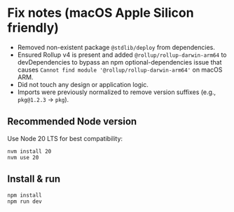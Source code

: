 # Fix notes (macOS Apple Silicon friendly)

- Removed non-existent package `@stdlib/deploy` from dependencies.
- Ensured Rollup v4 is present and added `@rollup/rollup-darwin-arm64` to devDependencies
  to bypass an npm optional-dependencies issue that causes
  `Cannot find module '@rollup/rollup-darwin-arm64'` on macOS ARM.
- Did not touch any design or application logic.
- Imports were previously normalized to remove version suffixes (e.g., `pkg@1.2.3` → `pkg`).

## Recommended Node version
Use Node 20 LTS for best compatibility:
```
nvm install 20
nvm use 20
```

## Install & run
```
npm install
npm run dev
```
